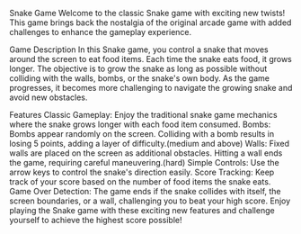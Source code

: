Snake Game
Welcome to the classic Snake game with exciting new twists! This game brings back the nostalgia of the original arcade game with added challenges to enhance the gameplay experience.

Game Description
In this Snake game, you control a snake that moves around the screen to eat food items. Each time the snake eats food, it grows longer. The objective is to grow the snake as long as possible without colliding with the walls, bombs, or the snake's own body. As the game progresses, it becomes more challenging to navigate the growing snake and avoid new obstacles.

Features
Classic Gameplay: Enjoy the traditional snake game mechanics where the snake grows longer with each food item consumed.
Bombs: Bombs appear randomly on the screen. Colliding with a bomb results in losing 5 points, adding a layer of difficulty.(medium and above)
Walls: Fixed walls are placed on the screen as additional obstacles. Hitting a wall ends the game, requiring careful maneuvering.(hard)
Simple Controls: Use the arrow keys to control the snake's direction easily.
Score Tracking: Keep track of your score based on the number of food items the snake eats.
Game Over Detection: The game ends if the snake collides with itself, the screen boundaries, or a wall, challenging you to beat your high score.
Enjoy playing the Snake game with these exciting new features and challenge yourself to achieve the highest score possible!
